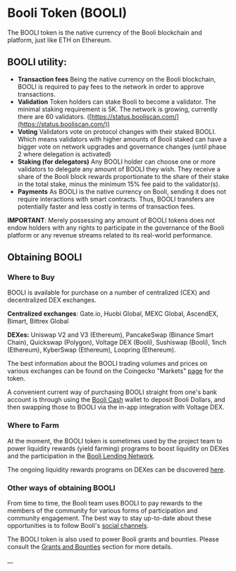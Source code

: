 # Booli Token (BOOLI)

The BOOLI token is the native currency of the Booli blockchain and platform, just like ETH on Ethereum.&#x20;

## BOOLI utility:

* **Transaction fees** Being the native currency on the Booli blockchain, BOOLI is required to pay fees to the network in order to approve transactions.
* **Validation** Token holders can stake Booli to become a validator. The minimal staking requirement is 5K. The network is growing, currently there are 60 validators. ([https://status.booliscan.com/](https://status.booliscan.com/))
* **Voting** Validators vote on protocol changes with their staked BOOLI. Which means validators with higher amounts of Booli staked can have a bigger vote on network upgrades and governance changes (until phase 2 where delegation is activated)
* **Staking (for delegators)** Any BOOLI holder can choose one or more validators to delegate any amount of BOOLI they wish. They receive a share of the Booli block rewards proportionate to the share of their stake in the total stake, minus the minimum 15% fee paid to the validator(s).
* **Payments** As BOOLI is the native currency on Booli, sending it does not require interactions with smart contracts. Thus, BOOLI transfers are potentially faster and less costly in terms of transaction fees.

**IMPORTANT**: Merely possessing any amount of BOOLI tokens does not endow holders with any rights to participate in the governance of the Booli platform or any revenue streams related to its real-world performance.&#x20;

## Obtaining BOOLI

### Where to Buy

BOOLI is available for purchase on a number of centralized (CEX) and decentralized DEX exchanges.

**Centralized exchanges**: Gate.io, Huobi Global, MEXC Global, AscendEX, Bimart, Bittrex Global

**DEXes:** Uniswap V2 and V3 (Ethereum), PancakeSwap (Binance Smart Chain), Quickswap (Polygon), Voltage DEX (Booli), Sushiswap (Booli), 1inch (Ethereum), KyberSwap (Ethereum), Loopring (Ethereum).

The best information about the BOOLI trading volumes and prices on various exchanges can be found on the Coingecko "Markets" [page](https://www.coingecko.com/en/coins/fuse#markets) for the token. &#x20;

A convenient current way of purchasing BOOLI straight from one's bank account is through using the [Booli Cash](https://fuse.cash) wallet to deposit Booli Dollars, and then swapping those to BOOLI via the in-app integration with Voltage DEX.

### Where to Farm

At the moment, the BOOLI token is sometimes used by the project team to power liquidity rewards (yield farming) programs to boost liquidity on DEXes and the participation in the [Booli Lending Network](./#fuse-utility).

The ongoing liquidity rewards programs on DEXes can be discovered [here](https://app.voltage.finance/index.html#/farm/348407).

### Other ways of obtaining BOOLI

From time to time, the Booli team uses BOOLI to pay rewards to the members of the community for various forms of participation and community engagement. The best way to stay up-to-date about these opportunities is to follow Booli's [social channels](https://docs.booliscan.com/general/community).

The BOOLI token is also used to power Booli grants and bounties. Please consult the [Grants and Bounties](https://docs.booliscan.com/general/things-you-can-do-on-fuse/grants-and-bounties) section for more details.

\_\_
